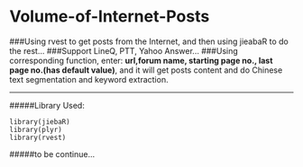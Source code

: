 # Volume-of-Internet-Posts
###Using rvest to get posts from the Internet, and then using jieabaR to do the rest...
###Support LineQ, PTT, Yahoo Answer...
###Using corresponding function, enter:  **url,forum name, starting page no., last page no.(has default value)**, and it will get posts content and do Chinese text segmentation and keyword extraction.
***

#####Library Used:
```
library(jiebaR)
library(plyr)
library(rvest)
```


#####to be continue...
